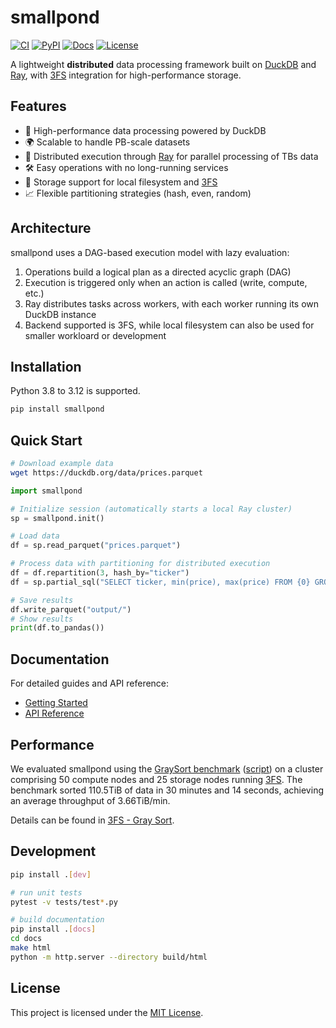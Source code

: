 # smallpond

[![CI](https://github.com/deepseek-ai/smallpond/actions/workflows/ci.yml/badge.svg?branch=main)](https://github.com/deepseek-ai/smallpond/actions/workflows/ci.yml)
[![PyPI](https://img.shields.io/pypi/v/smallpond)](https://pypi.org/project/smallpond/)
[![Docs](https://img.shields.io/badge/docs-latest-brightgreen.svg)](https://deepseek-ai.github.io/smallpond/)
[![License](https://img.shields.io/badge/license-MIT-blue.svg)](LICENSE)

A lightweight **distributed** data processing framework built on [DuckDB] and [Ray], with [3FS] integration for high-performance storage.

## Features

- 🚀 High-performance data processing powered by DuckDB
- 🌍 Scalable to handle PB-scale datasets
- 🔄 Distributed execution through [Ray] for parallel processing of TBs data
- 🛠️ Easy operations with no long-running services
- 💾 Storage support for local filesystem and [3FS]
- 📈 Flexible partitioning strategies (hash, even, random)

## Architecture

smallpond uses a DAG-based execution model with lazy evaluation:
1. Operations build a logical plan as a directed acyclic graph (DAG)
2. Execution is triggered only when an action is called (write, compute, etc.)
3. Ray distributes tasks across workers, with each worker running its own DuckDB instance
4. Backend supported is 3FS, while local filesystem can also be used for smaller workloard or development



## Installation

Python 3.8 to 3.12 is supported.

```bash
pip install smallpond
```

## Quick Start

```bash
# Download example data
wget https://duckdb.org/data/prices.parquet
```

```python
import smallpond

# Initialize session (automatically starts a local Ray cluster)
sp = smallpond.init()

# Load data
df = sp.read_parquet("prices.parquet")

# Process data with partitioning for distributed execution
df = df.repartition(3, hash_by="ticker")
df = sp.partial_sql("SELECT ticker, min(price), max(price) FROM {0} GROUP BY ticker", df)

# Save results
df.write_parquet("output/")
# Show results
print(df.to_pandas())
```

## Documentation

For detailed guides and API reference:
- [Getting Started](docs/source/getstarted.rst)
- [API Reference](docs/source/api.rst)

## Performance

We evaluated smallpond using the [GraySort benchmark] ([script]) on a cluster comprising 50 compute nodes and 25 storage nodes running [3FS].  The benchmark sorted 110.5TiB of data in 30 minutes and 14 seconds, achieving an average throughput of 3.66TiB/min.

Details can be found in [3FS - Gray Sort].

[DuckDB]: https://duckdb.org/
[Ray]: https://ray.io/
[3FS]: https://github.com/deepseek-ai/3FS
[GraySort benchmark]: https://sortbenchmark.org/
[script]: benchmarks/gray_sort_benchmark.py
[3FS - Gray Sort]: https://github.com/deepseek-ai/3FS?tab=readme-ov-file#2-graysort

## Development

```bash
pip install .[dev]

# run unit tests
pytest -v tests/test*.py

# build documentation
pip install .[docs]
cd docs
make html
python -m http.server --directory build/html
```

## License

This project is licensed under the [MIT License](LICENSE).
